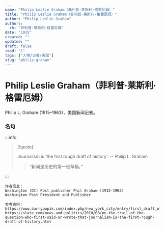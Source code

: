 ```yaml
---
name: "Philip Leslie Graham（菲利普·莱斯利·格雷厄姆）"
title: "Philip Leslie Graham（菲利普·莱斯利·格雷厄姆）"
author: "Philip Leslie Graham"
authors:
  zh: "菲利普·莱斯利·格雷厄姆"
date: "1915"
created: ""
updated: ""
draft: false
read: "1"
tags: ["人物/记者/美国"]
slug: "philip-graham"
---
```


# Philip Leslie Graham（菲利普·莱斯利·格雷厄姆）

Philip L. Graham (1915–1963)，美国新闻记者。

### 名句

:::info

> [!quote]
>
> Journalism is ‘the first rough draft of history’. -- Philip L. Graham
> > “新闻是历史的第一张草稿。”

:::

```
作者信息：
Washington (DC) Post publisher Phil Graham (1915-1963)
Washington Post President and Publisher

参考资料：
https://www.barrypopik.com/index.php/new_york_city/entry/first_draft_of_history_journalism
https://slate.com/news-and-politics/2010/08/on-the-trail-of-the-question-who-first-said-or-wrote-that-journalism-is-the-first-rough-draft-of-history.html
```
